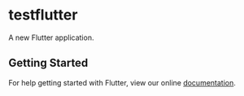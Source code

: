 # testflutter

A new Flutter application.

## Getting Started

For help getting started with Flutter, view our online
[documentation](https://flutter.io/).
